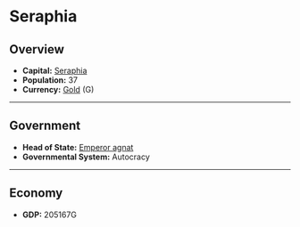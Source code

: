 # Seraphia

## Overview

- **Capital:** [Seraphia](Seraphia)
- **Population:** 37
- **Currency:** [Gold](Gold) (G)

---

## Government

- **Head of State:** [Emperor agnat](agnat)
- **Governmental System:** Autocracy

---

## Economy

- **GDP:** <!-- GDP -->205167G